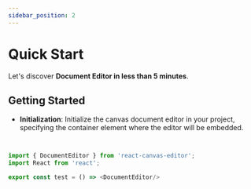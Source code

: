 ```yaml
---
sidebar_position: 2
---
```


# Quick Start

Let's discover **Document Editor in less than 5 minutes**.

## Getting Started

- **Initialization**: Initialize the canvas document editor in your project, specifying the container element where the editor will be embedded.

```javascript


import { DocumentEditor } from 'react-canvas-editor';
import React from 'react';

export const test = () => <DocumentEditor/>

```
